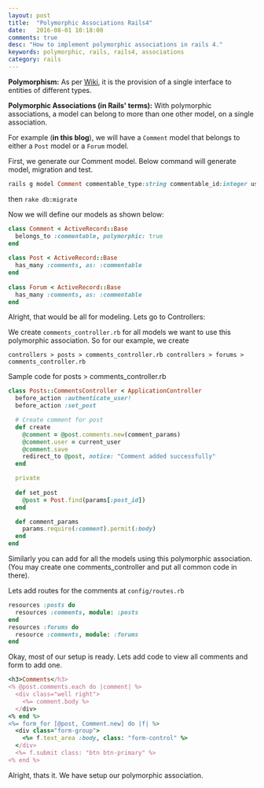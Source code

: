 ```yaml
---
layout: post
title:  "Polymorphic Associations Rails4"
date:   2016-08-01 10:18:00
comments: true
desc: "How to implement polymorphic associations in rails 4."
keywords: polymorphic, rails, rails4, associations
category: rails
---
```


**Polymorphism:** As per [Wiki][poly-wiki], it is the provision of a single interface to entities of different types.

**Polymorphic Associations (in Rails' terms):** With polymorphic associations, a model can belong to more than one other model, on a single association.

For example (**in this blog**), we will have a `Comment` model that belongs to either a `Post` model or a `Forum` model. 

First, we generate our Comment model. Below command will generate model, migration and test.

```ruby
rails g model Comment commentable_type:string commentable_id:integer user_id:integer body:text
```

then `rake db:migrate`

Now we will define our models as shown below:

```ruby
class Comment < ActiveRecord::Base
  belongs_to :commentable, polymorphic: true
end
 
class Post < ActiveRecord::Base
  has_many :comments, as: :commentable
end
 
class Forum < ActiveRecord::Base
  has_many :comments, as: :commentable
end
```

Alright, that would be all for modeling. Lets go to Controllers:

We create `comments_controller.rb` for all models we want to use this polymorphic association. So for our example, we create 

`controllers > posts > comments_controller.rb
controllers > forums > comments_controller.rb`

Sample code for posts > comments_controller.rb

```ruby
class Posts::CommentsController < ApplicationController
  before_action :authenticate_user!
  before_action :set_post

  # Create comment for post
  def create
    @comment = @post.comments.new(comment_params)
    @comment.user = current_user
    @comment.save
    redirect_to @post, notice: "Comment added successfully"
  end

  private
  
  def set_post
    @post = Post.find(params[:post_id])
  end

  def comment_params
    params.require(:comment).permit(:body)
  end
end
```

Similarly you can add for all the models using this polymorphic association. (You may create one comments_controller and put all common code in there).

Lets add routes for the comments at `config/routes.rb`

```ruby
resources :posts do
  resources :comments, module: :posts
end
resources :forums do
  resource :comments, module: :forums
end
```

Okay, most of our setup is ready. Lets add code to view all comments and form to add one.

```ruby
<h3>Comments</h3>
<% @post.comments.each do |comment| %>
  <div class="well right">
    <%= comment.body %>
  </div>
<% end %>
<%= form_for [@post, Comment.new] do |f| %>
  <div class="form-group">
    <%= f.text_area :body, class: "form-control" %>
  </div>
  <%= f.submit class: "btn btn-primary" %>
<% end %>
```

Alright, thats it. We have setup our polymorphic association. 

[poly-wiki]: https://en.wikipedia.org/wiki/Polymorphism_(computer_science)